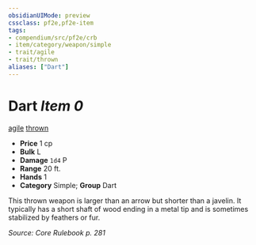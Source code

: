 ```yaml
---
obsidianUIMode: preview
cssclass: pf2e,pf2e-item
tags:
- compendium/src/pf2e/crb
- item/category/weapon/simple
- trait/agile
- trait/thrown
aliases: ["Dart"]
---
```

# Dart *Item 0*  
[agile](rules/traits/agile.md)  [thrown](rules/traits/thrown.md)  

- **Price** 1 cp
- **Bulk** L
- **Damage** `1d4` P
- **Range** 20 ft.
- **Hands** 1
- **Category** Simple; **Group** Dart 

This thrown weapon is larger than an arrow but shorter than a javelin. It typically has a short shaft of wood ending in a metal tip and is sometimes stabilized by feathers or fur.

*Source: Core Rulebook p. 281*